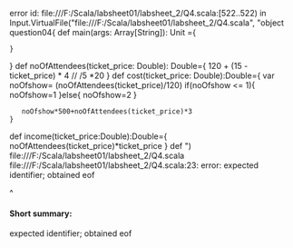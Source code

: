 error id: file:///F:/Scala/labsheet01/labsheet_2/Q4.scala:[522..522) in Input.VirtualFile("file:///F:/Scala/labsheet01/labsheet_2/Q4.scala", "object question04{
    def main(args: Array[String]): Unit ={

    }
}
def noOfAttendees(ticket_price: Double): Double={
        120 + (15 - ticket_price) * 4 // /5 *20
    }
def cost(ticket_price: Double):Double={
    var noOfshow= (noOfAttendees(ticket_price)/120)
    if(noOfshow <= 1){
        noOfshow=1
    }else{
        noOfshow=2
    }
    
       noOfshow*500+noOfAttendees(ticket_price)*3 
    }
def income(ticket_price:Double):Double={
    noOfAttendees(ticket_price)*ticket_price
}
def 
")
file:///F:/Scala/labsheet01/labsheet_2/Q4.scala
file:///F:/Scala/labsheet01/labsheet_2/Q4.scala:23: error: expected identifier; obtained eof

^
#### Short summary: 

expected identifier; obtained eof